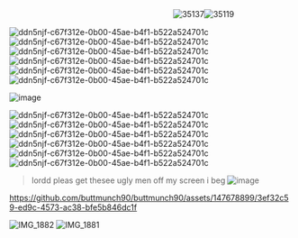 
  ㅤㅤ ㅤ ㅤ ㅤ  ㅤ  ㅤ ㅤ  ㅤ ㅤ ㅤㅤ ㅤㅤ ㅤ  ㅤ  ㅤ ㅤ  ![35137](https://github.com/buttmunch90/buttmunch90/assets/147678899/4fc7b395-30af-4d75-a9d2-c6706c624802)![35119](https://github.com/buttmunch90/buttmunch90/assets/147678899/78d033d0-ca25-4f96-8cf6-309c4b66a9b4)

![ddn5njf-c67f312e-0b00-45ae-b4f1-b522a524701c](https://github.com/buttmunch90/buttmunch90/assets/147678899/aed53315-7e6e-455d-98c1-c653aaf13e86)![ddn5njf-c67f312e-0b00-45ae-b4f1-b522a524701c](https://github.com/buttmunch90/buttmunch90/assets/147678899/aed53315-7e6e-455d-98c1-c653aaf13e86)![ddn5njf-c67f312e-0b00-45ae-b4f1-b522a524701c](https://github.com/buttmunch90/buttmunch90/assets/147678899/aed53315-7e6e-455d-98c1-c653aaf13e86)![ddn5njf-c67f312e-0b00-45ae-b4f1-b522a524701c](https://github.com/buttmunch90/buttmunch90/assets/147678899/aed53315-7e6e-455d-98c1-c653aaf13e86)![ddn5njf-c67f312e-0b00-45ae-b4f1-b522a524701c](https://github.com/buttmunch90/buttmunch90/assets/147678899/aed53315-7e6e-455d-98c1-c653aaf13e86)![ddn5njf-c67f312e-0b00-45ae-b4f1-b522a524701c](https://github.com/buttmunch90/buttmunch90/assets/147678899/aed53315-7e6e-455d-98c1-c653aaf13e86)

![image](https://github.com/buttmunch90/buttmunch90/assets/147678899/8ef3f3cf-0b01-46ac-97c5-f43dcb227fa9)


![ddn5njf-c67f312e-0b00-45ae-b4f1-b522a524701c](https://github.com/buttmunch90/buttmunch90/assets/147678899/aed53315-7e6e-455d-98c1-c653aaf13e86)![ddn5njf-c67f312e-0b00-45ae-b4f1-b522a524701c](https://github.com/buttmunch90/buttmunch90/assets/147678899/aed53315-7e6e-455d-98c1-c653aaf13e86)![ddn5njf-c67f312e-0b00-45ae-b4f1-b522a524701c](https://github.com/buttmunch90/buttmunch90/assets/147678899/aed53315-7e6e-455d-98c1-c653aaf13e86)![ddn5njf-c67f312e-0b00-45ae-b4f1-b522a524701c](https://github.com/buttmunch90/buttmunch90/assets/147678899/aed53315-7e6e-455d-98c1-c653aaf13e86)![ddn5njf-c67f312e-0b00-45ae-b4f1-b522a524701c](https://github.com/buttmunch90/buttmunch90/assets/147678899/aed53315-7e6e-455d-98c1-c653aaf13e86)![ddn5njf-c67f312e-0b00-45ae-b4f1-b522a524701c](https://github.com/buttmunch90/buttmunch90/assets/147678899/aed53315-7e6e-455d-98c1-c653aaf13e86)


> lordd pleas get thesee ugly men off my screen i beg
![image](https://github.com/buttmunch90/buttmunch90/assets/147678899/879f7a62-783c-4a01-86ed-64b03a165ff8)


https://github.com/buttmunch90/buttmunch90/assets/147678899/3ef32c59-ed9c-4573-ac38-bfe5b846dc1f

![IMG_1882](https://github.com/buttmunch90/buttmunch90/assets/147678899/160c13a5-c602-4712-a3b6-47635c71f4cb)
![IMG_1881](https://github.com/buttmunch90/buttmunch90/assets/147678899/fd9c2419-9ed0-49e9-8df6-707f55ec9e04)
